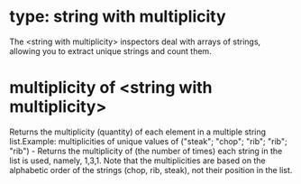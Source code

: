 # type: string with multiplicity

The &lt;string with multiplicity&gt; inspectors deal with arrays of strings, allowing you to extract unique strings and count them.

# multiplicity of &lt;string with multiplicity&gt;

Returns the multiplicity (quantity) of each element in a multiple string list.Example: multiplicities of unique values of (&quot;steak&quot;; &quot;chop&quot;; &quot;rib&quot;; &quot;rib&quot;; &quot;rib&quot;) - Returns the multiplicity of (the number of times) each string in the list is used, namely, 1,3,1. Note that the multiplicities are based on the alphabetic order of the strings (chop, rib, steak), not their position in the list.
